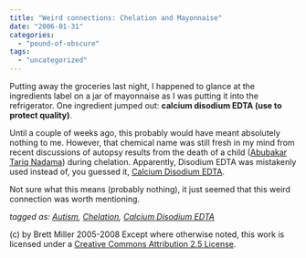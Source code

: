 ```yaml
---
title: "Weird connections: Chelation and Mayonnaise"
date: "2006-01-31"
categories: 
  - "pound-of-obscure"
tags: 
  - "uncategorized"
---
```


Putting away the groceries last night, I happened to glance at the ingredients label on a jar of mayonnaise as I was putting it into the refrigerator. One ingredient jumped out: **calcium disodium EDTA (use to protect quality)**.  
  
Until a couple of weeks ago, this probably would have meant absolutely nothing to me. However, that chemical name was still fresh in my mind from recent discussions of autopsy results from the death of a child ([Abubakar Tariq Nadama](http://www.google.com/search?q=Abubakar+Tariq+Nadama)) during chelation. Apparently, Disodium EDTA was mistakenly used instead of, you guessed it, [Calcium Disodium EDTA](http://www.google.com/search?q=Calcium+Disodium+EDTA).  
  
Not sure what this means (probably nothing), it just seemed that this weird connection was worth mentioning.  
  
_tagged as: [Autism](http://technorati.com/tag/autism), [Chelation](http://technorati.com/tag/chelation), [Calcium Disodium EDTA](http://technorati.com/tag/calcium+disodium+edta)_

(c) by Brett Miller 2005-2008 Except where otherwise noted, this work is licensed under a [Creative Commons Attribution 2.5 License](http://creativecommons.org/licenses/by/2.5/).
